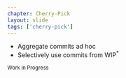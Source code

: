 ```yaml
---
chapter: Cherry-Pick
layout: slide
tags: ['cherry-pick']
---
```


* Aggregate commits ad hoc
* Selectively use commits from WIP<sup>*</sup>

<small>Work in Progress</small>